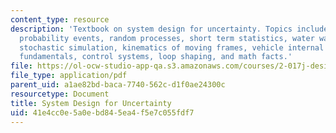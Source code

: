 ```yaml
---
content_type: resource
description: 'Textbook on system design for uncertainty. Topics include: linear systems,
  probability events, random processes, short term statistics, water waves, optimization,
  stochastic simulation, kinematics of moving frames, vehicle internal dynamics, control
  fundamentals, control systems, loop shaping, and math facts.'
file: https://ol-ocw-studio-app-qa.s3.amazonaws.com/courses/2-017j-design-of-electromechanical-robotic-systems-fall-2009/41e4cc0e5a0ebd845ea4f5e7c055fdf7_MIT2_017JF09_coursetext.pdf
file_type: application/pdf
parent_uid: a1ae82bd-baca-7740-562c-d1f0ae24300c
resourcetype: Document
title: System Design for Uncertainty
uid: 41e4cc0e-5a0e-bd84-5ea4-f5e7c055fdf7
---
```

